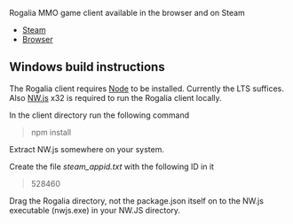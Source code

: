 Rogalia MMO game client available in the browser and on Steam

- [Steam](store.steampowered.com/app/528460/)
- [Browser](http://rogalia.ru/play)

## Windows build instructions

The Rogalia client requires [Node](https://nodejs.org/en/) to be installed. Currently the LTS suffices.
Also [NW.js](https://github.com/nwjs/nw.js) x32 is required to run the Rogalia client locally.


In the client directory run the following command
> npm install

Extract NW.js somewhere on your system.

Create the file *steam_appid.txt* with the following ID in it
> 528460

Drag the Rogalia directory, not the package.json itself on to the NW.js executable (nwjs.exe) in your NW.JS directory.